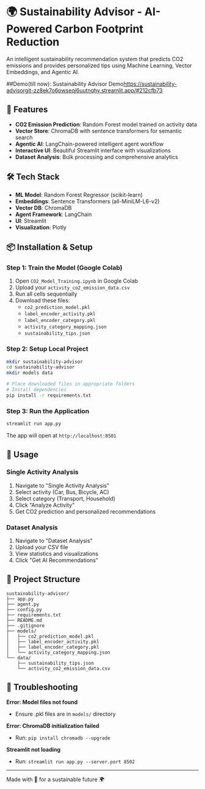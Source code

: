 # 🌍 Sustainability Advisor - AI-Powered Carbon Footprint Reduction

An intelligent sustainability recommendation system that predicts CO2 emissions and provides personalized tips using Machine Learning, Vector Embeddings, and Agentic AI.

##Demo(till now):  Sustainability Advisor Demo<https://sustainability-advisorgit-zz8ek7o6pwseqj6uutnqhy.streamlit.app/#212cfb73>

## 🚀 Features

- **CO2 Emission Prediction**: Random Forest model trained on activity data
- **Vector Store**: ChromaDB with sentence transformers for semantic search
- **Agentic AI**: LangChain-powered intelligent agent workflow
- **Interactive UI**: Beautiful Streamlit interface with visualizations
- **Dataset Analysis**: Bulk processing and comprehensive analytics

## 🛠️ Tech Stack

- **ML Model**: Random Forest Regressor (scikit-learn)
- **Embeddings**: Sentence Transformers (all-MiniLM-L6-v2)
- **Vector DB**: ChromaDB
- **Agent Framework**: LangChain
- **UI**: Streamlit
- **Visualization**: Plotly

## 📦 Installation & Setup

### Step 1: Train the Model (Google Colab)

1. Open `CO2_Model_Training.ipynb` in Google Colab
2. Upload your `activity_co2_emission_data.csv`
3. Run all cells sequentially
4. Download these files:
   - `co2_prediction_model.pkl`
   - `label_encoder_activity.pkl`
   - `label_encoder_category.pkl`
   - `activity_category_mapping.json`
   - `sustainability_tips.json`

### Step 2: Setup Local Project

```bash
mkdir sustainability-advisor
cd sustainability-advisor
mkdir models data

# Place downloaded files in appropriate folders
# Install dependencies
pip install -r requirements.txt
```

### Step 3: Run the Application

```bash
streamlit run app.py
```

The app will open at `http://localhost:8501`

## 🎯 Usage

### Single Activity Analysis
1. Navigate to "Single Activity Analysis"
2. Select activity (Car, Bus, Bicycle, AC)
3. Select category (Transport, Household)
4. Click "Analyze Activity"
5. Get CO2 prediction and personalized recommendations

### Dataset Analysis
1. Navigate to "Dataset Analysis"
2. Upload your CSV file
3. View statistics and visualizations
4. Click "Get AI Recommendations"

## 📁 Project Structure

```
sustainability-advisor/
├── app.py
├── agent.py
├── config.py
├── requirements.txt
├── README.md
├── .gitignore
├── models/
│   ├── co2_prediction_model.pkl
│   ├── label_encoder_activity.pkl
│   ├── label_encoder_category.pkl
│   └── activity_category_mapping.json
└── data/
    ├── sustainability_tips.json
    └── activity_co2_emission_data.csv
```

## 🐛 Troubleshooting

**Error: Model files not found**
- Ensure .pkl files are in `models/` directory

**Error: ChromaDB initialization failed**
- Run: `pip install chromadb --upgrade`

**Streamlit not loading**
- Run: `streamlit run app.py --server.port 8502`



---
Made with 💚 for a sustainable future 🌍
